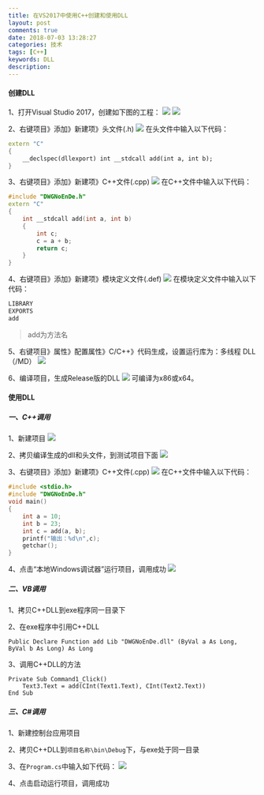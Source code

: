 ```yaml
---
title: 在VS2017中使用C++创建和使用DLL
layout: post
comments: true
date: 2018-07-03 13:28:27
categories: 技术
tags: [C++]
keywords: DLL
description:
---
```


#### 创建DLL
1、打开Visual Studio 2017，创建如下图的工程：
![](https://picturebed-1258146968.cos.ap-beijing.myqcloud.com/newProject.png)
![](https://picturebed-1258146968.cos.ap-beijing.myqcloud.com/newProject2.png)

<!-- more -->

2、右键项目》添加》新建项》头文件(.h)
![](https://picturebed-1258146968.cos.ap-beijing.myqcloud.com/newh.png)
在头文件中输入以下代码：
``` C++
extern "C"
{
	__declspec(dllexport) int __stdcall add(int a, int b);
}
```

3、右键项目》添加》新建项》C++文件(.cpp)
![](https://picturebed-1258146968.cos.ap-beijing.myqcloud.com/newcpp.png)
在C++文件中输入以下代码：
``` C++
#include "DWGNoEnDe.h"
extern "C"
{
	int __stdcall add(int a, int b)
	{
		int c;
		c = a + b;
		return c;
	}
}
```

4、右键项目》添加》新建项》模块定义文件(.def)
![](https://picturebed-1258146968.cos.ap-beijing.myqcloud.com/newdef.png)
在模块定义文件中输入以下代码：
``` C++
LIBRARY
EXPORTS
add
```
> add为方法名

5、右键项目》属性》配置属性》C/C++》代码生成，设置运行库为：多线程 DLL（/MD）
![](https://picturebed-1258146968.cos.ap-beijing.myqcloud.com/%E5%A4%9A%E7%BA%BF%E7%A8%8BDLL.png)

6、编译项目，生成Release版的DLL
![](https://picturebed-1258146968.cos.ap-beijing.myqcloud.com/buildDLL.png)
可编译为x86或x64。


#### 使用DLL
##### 一、C++调用
1、新建项目
![](https://picturebed-1258146968.cos.ap-beijing.myqcloud.com/newWin32.png)

2、拷贝编译生成的dll和头文件，到测试项目下面
![](https://picturebed-1258146968.cos.ap-beijing.myqcloud.com/copyDLLAndH.png)

3、右键项目》添加》新建项》C++文件(.cpp)
![](https://picturebed-1258146968.cos.ap-beijing.myqcloud.com/newcpp2.png)
在C++文件中输入以下代码：
``` C++
#include <stdio.h>
#include "DWGNoEnDe.h"
void main()
{
	int a = 10;
	int b = 23;
	int c = add(a, b);
	printf("输出：%d\n",c);
	getchar();
}
```

4、点击“本地Windows调试器”运行项目，调用成功
![](https://picturebed-1258146968.cos.ap-beijing.myqcloud.com/excuteEXE.png)


##### 二、VB调用
1、拷贝C++DLL到exe程序同一目录下

2、在exe程序中引用C++DLL
```
Public Declare Function add Lib "DWGNoEnDe.dll" (ByVal a As Long, ByVal b As Long) As Long
```

3、调用C++DLL的方法
```
Private Sub Command1_Click()
    Text3.Text = add(CInt(Text1.Text), CInt(Text2.Text))
End Sub
```

##### 三、C#调用
1、新建控制台应用项目

2、拷贝C++DLL到`项目名称\bin\Debug`下，与exe处于同一目录

3、在`Program.cs`中输入如下代码：
![](https://picturebed-1258146968.cos.ap-beijing.myqcloud.com/Programe.cs)

4、点击启动运行项目，调用成功